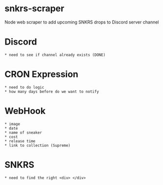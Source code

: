 # snkrs-scraper

Node web scraper to add upcoming SNKRS drops to Discord server channel

# Discord

    * need to see if channel already exists (DONE)

# CRON Expression

    * need to do logic
    * how many days before do we want to notify

# WebHook

    * image
    * date
    * name of sneaker
    * cost
    * release time
    * link to collection (Supreme)

# SNKRS

    * need to find the right <div> </div>
